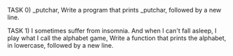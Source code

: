 TASK 0) _putchar, Write a program that prints _putchar, followed by a new line.

TASK 1) I sometimes suffer from insomnia. And when I can't fall asleep, I play what I call the alphabet game, Write a function that prints the alphabet, in lowercase, followed by a new line.

